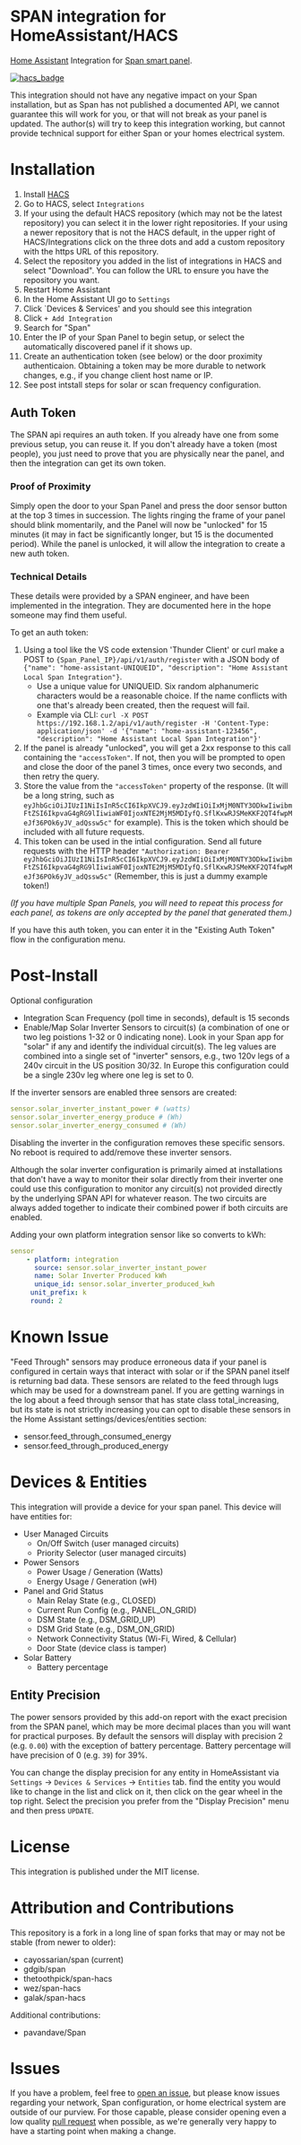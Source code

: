 # SPAN integration for HomeAssistant/HACS

[Home Assistant](https://www.home-assistant.io/) Integration for [Span smart panel](https://www.span.io/panel).

[![hacs_badge](https://img.shields.io/badge/HACS-Custom-orange.svg)](https://github.com/custom-components/hacs)

This integration should not have any negative impact on your Span installation, but as Span has not published a documented API, we cannot guarantee this will work for you, or that will not break as your panel is updated.
The author(s) will try to keep this integration working, but cannot provide technical support for either Span or your homes electrical system.

# Installation

1. Install [HACS](https://hacs.xyz/)
2. Go to HACS, select `Integrations`
3. If your using the default HACS repository (which may not be the latest repository) you can select it in the lower right repositories.  If your using a newer repository that is not the HACS default, in the upper right of HACS/Integrations click on the three dots and add a custom repository with the https URL of this repository.
5. Select the repository you added in the list of integrations in HACS and select "Download".  You can follow the URL to ensure you have the repository you want.
6. Restart Home Assistant
7. In the Home Assistant UI go to `Settings`
8. Click `Devices & Services' and you should see this integration
9. Click `+ Add Integration`
10. Search for "Span"
11. Enter the IP of your Span Panel to begin setup, or select the automatically discovered panel if it shows up.
12. Create an authentication token (see below) or the door proximity authenticaion.  Obtaining a token may be more durable to network changes, e.g., if you change client host name or IP.
13. See post intstall steps for solar or scan frequency configuration.

## Auth Token

The SPAN api requires an auth token.
If you already have one from some previous setup, you can reuse it.
If you don't already have a token (most people), you just need to prove that you are physically near the panel, and then the integration can get its own token.

### Proof of Proximity

Simply open the door to your Span Panel and press the door sensor button at the top 3 times in succession.
The lights ringing the frame of your panel should blink momentarily, and the Panel will now be "unlocked" for 15 minutes (it may in fact be significantly longer, but 15 is the documented period).
While the panel is unlocked, it will allow the integration to create a new auth token. 

### Technical Details

These details were provided by a SPAN engineer, and have been implemented in the integration.
They are documented here in the hope someone may find them useful.

To get an auth token:

1. Using a tool like the VS code extension 'Thunder Client' or curl make a POST to `{Span_Panel_IP}/api/v1/auth/register` with a JSON body of `{"name": "home-assistant-UNIQUEID", "description": "Home Assistant Local Span Integration"}`.  
    * Use a unique value for UNIQUEID. Six random alphanumeric characters would be a reasonable choice. If the name conflicts with one that's already been created, then the request will fail.
    * Example via CLI: `curl -X POST https://192.168.1.2/api/v1/auth/register -H 'Content-Type: application/json' -d '{"name": "home-assistant-123456", "description": "Home Assistant Local Span Integration"}'`
2. If the panel is already "unlocked", you will get a 2xx response to this call containing the `"accessToken"`. If not, then you will be prompted to open and close the door of the panel 3 times, once every two seconds, and then retry the query.
3. Store the value from the `"accessToken"` property of the response. (It will be a long string, such as `eyJhbGciOiJIUzI1NiIsInR5cCI6IkpXVCJ9.eyJzdWIiOiIxMjM0NTY3ODkwIiwibmFtZSI6IkpvaG4gRG9lIiwiaWF0IjoxNTE2MjM5MDIyfQ.SflKxwRJSMeKKF2QT4fwpMeJf36POk6yJV_adQssw5c"` for example). This is the token which should be included with all future requests.
4. This token can be used in the intial configuration.   Send all future requests with the HTTP header `"Authorization: Bearer eyJhbGciOiJIUzI1NiIsInR5cCI6IkpXVCJ9.eyJzdWIiOiIxMjM0NTY3ODkwIiwibmFtZSI6IkpvaG4gRG9lIiwiaWF0IjoxNTE2MjM5MDIyfQ.SflKxwRJSMeKKF2QT4fwpMeJf36POk6yJV_adQssw5c"` (Remember, this is just a dummy example token!)

_(If you have multiple Span Panels, you will need to repeat this process for each panel, as tokens are only accepted by the panel that generated them.)_

If you have this auth token, you can enter it in the "Existing Auth Token" flow in the configuration menu.

# Post-Install

Optional configuration

* Integration Scan Frequency (poll time in seconds), default is 15 seconds
* Enable/Map Solar Inverter Sensors to circuit(s) (a combination of one or two leg poistions 1-32 or 0 indicating none).  Look in your Span app for "solar" if any and identify the individual circuit(s).  The leg values are combined into a single set of "inverter" sensors, e.g., two 120v legs of a 240v circuit in the US position 30/32.  In Europe this configuration could be a single 230v leg where one leg is set to 0.  

If the inverter sensors are enabled three sensors are created:

```yaml
sensor.solar_inverter_instant_power # (watts)
sensor.solar_inverter_energy_produce # (Wh)
sensor.solar_inverter_energy_consumed # (Wh)
```

Disabling the inverter in the configuration removes these specific sensors. No reboot is required to add/remove these inverter sensors.  

Although the solar inverter configuration is primarily aimed at installations that don't have a way to monitor their solar directly from their inverter one could use this configuration to monitor any circuit(s) not provided directly by the underlying SPAN API for whatever reason.  The two circuits are always added together to indicate their combined power if both circuits are enabled.

Adding your own platform integration sensor like so converts to kWh:

```yaml
sensor
    - platform: integration
      source: sensor.solar_inverter_instant_power
      name: Solar Inverter Produced kWh
      unique_id: sensor.solar_inverter_produced_kwh
     unit_prefix: k
     round: 2
```

# Known Issue
"Feed Through" sensors may produce erroneous data if your panel is configured in certain ways that interact with solar or if the SPAN panel itself is returning bad data.  These sensors are related to the feed through lugs which may be used for a downstream panel.
If you are getting warnings in the log about a feed through sensor that has state class total_increasing, but its state is not strictly increasing you can opt to disable these sensors in the Home Assistant settings/devices/entities section:
* sensor.feed_through_consumed_energy
* sensor.feed_through_produced_energy

# Devices & Entities

This integration will provide a device for your span panel. This device will have entities for:

* User Managed Circuits
  * On/Off Switch (user managed circuits)
  * Priority Selector (user managed circuits)
* Power Sensors
  * Power Usage / Generation (Watts)
  * Energy Usage / Generation (wH)
* Panel and Grid Status
   * Main Relay State (e.g., CLOSED)
   * Current Run Config (e.g., PANEL_ON_GRID)
   * DSM State (e.g., DSM_GRID_UP)
   * DSM Grid State (e.g., DSM_ON_GRID)
   * Network Connectivity Status (Wi-Fi, Wired, & Cellular)
   * Door State (device class is tamper)
* Solar Battery
   * Battery percentage
 
     
## Entity Precision

The power sensors provided by this add-on report with the exact precision from the SPAN panel, which may be more decimal places than you will want for practical purposes.
By default the sensors will display with precision 2 (e.g. `0.00`) with the exception of battery percentage. Battery percentage will have precision of 0 (e.g. `39`) for 39%.

You can change the display precision for any entity in HomeAssistant via `Settings` -> `Devices & Services` -> `Entities` tab.
find the entity you would like to change in the list and click on it, then click on the gear wheel in the top right.
Select the precision you prefer from the "Display Precision" menu and then press `UPDATE`.

# License

This integration is published under the MIT license.

# Attribution and Contributions

This repository is a fork in a long line of span forks that may or may not be stable (from newer to older):
   * cayossarian/span (current)
   * gdgib/span
   * thetoothpick/span-hacs
   * wez/span-hacs
   * galak/span-hacs

Additional contributions:
   * pavandave/Span

# Issues
If you have a problem, feel free to [open an issue](https://github.com/cayossarian/span/issues), but please know issues regarding your network, Span configuration, or home electrical system are outside of our purview.
For those capable, please consider opening even a low quality [pull request](https://github.com/cayossarian/span/pulls) when possible, as we're generally very happy to have a starting point when making a change.

